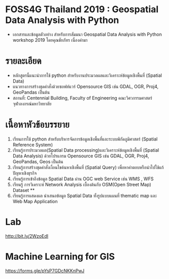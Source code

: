 # FOSS4G Thailand 2019 : Geospatial Data Analysis with Python
- เอกสารและข้อมูลตัวอย่าง สำหรับการสัมมนา Geospatial Data Analysis with Python workshop 2019 โดยคุณชัยภัทร เนื่องคำมา

# รายละเอียด
- หลักสูตรนี้แนะนำการใช้ python สำหรับงานประมวลผลและวิเคราะห์ข้อมูลเชิงพื้นที่ (Spatial Data) 
- แนวทางการสร้างชุดคำสั่งด้วยซอฟท์แวร์ Opensource GIS เช่น GDAL, OGR, Proj4, GeoPandas เป็นต้น
- สถานที่: Centennial Building, Faculty of Engineering คณะวิศวกรรมศาสตร์ จุฬาลงกรณ์มหาวิทยาลัย

# เนื้อหาหัวข้อบรรยาย
1. เรียนการใช้ python สำหรับบริหารจัดการข้อมูลเชิงพื้นที่และระบบพิกัดภูมิศาสตร์ (Spatial Reference System)
2. เรียนรู้การประมวลผล(Spatial Data processing)และวิเคราะห์ข้อมูลเชิงพื้นที่ (Spatial Data Analysis) ด้วยโปรแกรม Opensource GIS เช่น GDAL, OGR, Proj4, GeoPandas, Geos เป็นต้น
3. เรียนรู้การสร้างชุดคำสั่งเงื่อนไขค้นหาเชิงพื้นที่ (Spatial Query) เพื่อหาคำตอบหรือนำไปใช้แก้ปัญหาเชิงธุรกิจ
4. เรียนรู้การเข้าถึงข้อมูล Spatial Data ผ่าน OGC web Service เช่น WMS , WFS
5. เรียนรู้ การวิเคราะห์ Network Analysis เบื้องต้นกับ OSM(Open Street Map) Dataset **
6. เรียนรู้การแสดงผล นำเสนอข้อมูล Spatial Data ทั้งรูปแบบแผนที่ thematic map และ Web Map Application

# Lab
http://bit.ly/2WzoEdI

# Machine Learning for GIS
https://forms.gle/pYsP7GDcNKKnPwJ

